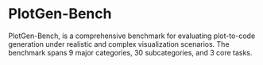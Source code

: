# PlotGen-Bench
PlotGen-Bench, is a comprehensive benchmark for evaluating plot-to-code generation under realistic and complex visualization scenarios. The benchmark spans 9 major categories, 30 subcategories, and 3 core tasks.
